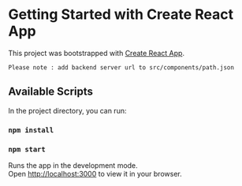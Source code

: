 # Getting Started with Create React App

This project was bootstrapped with [Create React App](https://github.com/facebook/create-react-app).

`Please note : add backend server url to src/components/path.json`



## Available Scripts

In the project directory, you can run:

### `npm install`

### `npm start`

Runs the app in the development mode.\
Open [http://localhost:3000](http://localhost:3000) to view it in your browser.

